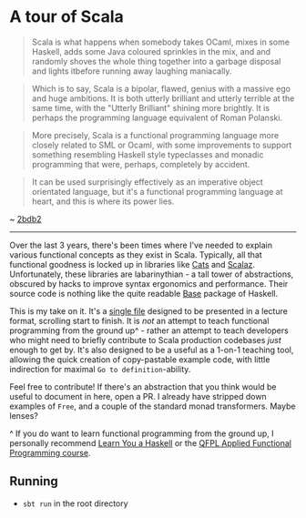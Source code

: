 # A tour of Scala

> Scala is what happens when somebody takes OCaml, mixes in some Haskell, adds some Java coloured sprinkles in the mix, and and randomly shoves the whole thing together into a garbage disposal and lights itbefore running away laughing maniacally.

> Which is to say, Scala is a bipolar, flawed, genius with a massive ego and huge ambitions. It is both utterly brilliant and utterly terrible at the same time, with the "Utterly Brilliant" shining more brightly. It is perhaps the programming language equivalent of Roman Polanski.

> More precisely, Scala is a functional programming language more closely related to SML or Ocaml, with some improvements to support something resembling Haskell style typeclasses and monadic programming that were, perhaps, completely by accident.

> It can be used surprisingly effectively as an imperative object orientated language, but it's a functional programming language at heart, and this is where its power lies.

~ [2bdb2](https://www.reddit.com/r/programming/comments/82wpiw/the_redmonk_programming_language_rankings_january/dvf316x/) 

---

Over the last 3 years, there's been times where I've needed to explain various functional concepts as they exist in Scala.  Typically, all that functional goodness is locked up in libraries like [Cats](https://github.com/scalaz/scalaz) and [Scalaz](https://scalaz.github.io/7/). Unfortunately, these libraries are labarinythian - a tall tower of abstractions, obscured by hacks to improve syntax ergonomics and performance. Their source code is nothing like the quite readable [Base](http://hackage.haskell.org/package/base-4.12.0.0/docs/src/GHC.Base.html) package of Haskell.

This is my take on it. It's a [single file](https://github.com/MaxwellBo/A-tour-of-Scala/blob/master/src/main/scala/Main.scala) designed to be presented in a lecture format, scrolling start to finish. It is _not_ an attempt to teach functional programming from the ground up^ - rather an attempt to teach developers who might need to briefly contribute to Scala production codebases _just_ enough to get by. It's also designed to be a useful as a 1-on-1 teaching tool, allowing the quick creation of copy-pastable example code, with little indirection for maximal `Go to definition`-ability. 

Feel free to contribute! If there's an abstraction that you think would be useful to document in here, open a PR. I already have stripped down examples of `Free`, and a couple of the standard monad transformers. Maybe lenses? 

^ If you do want to learn functional programming from the ground up, I personally recommend [Learn You a Haskell](http://learnyouahaskell.com/) or the [QFPL Applied Functional Programming course](https://github.com/qfpl/applied-fp-course). 


## Running

- `sbt run` in the root directory
